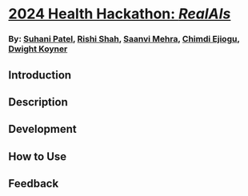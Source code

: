 # [2024 Health Hackathon: *RealAIs*](https://github.com/patelsuhani/realAIs)

### By: [Suhani Patel](https://github.com/patelsuhani/), [Rishi Shah](https://github.com/rishis123/), [Saanvi Mehra](https://github.com/saanvimehra), [Chimdi Ejiogu](https://github.com/cejiogu/), [Dwight Koyner](https://github.com/dwightkoyner/)

## Introduction

## Description

## Development

## How to Use

## Feedback
